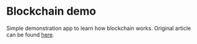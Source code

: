 # Blockchain demo

Simple demonstration app to learn how blockchain works. Original article can be found [here](https://hackernoon.com/learn-blockchains-by-building-one-117428612f46).
